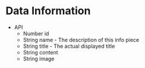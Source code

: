 # Data Information

- API
  - Number id
  - String name - The description of this info piece
  - String title - The actual displayed title
  - String content
  - String image

